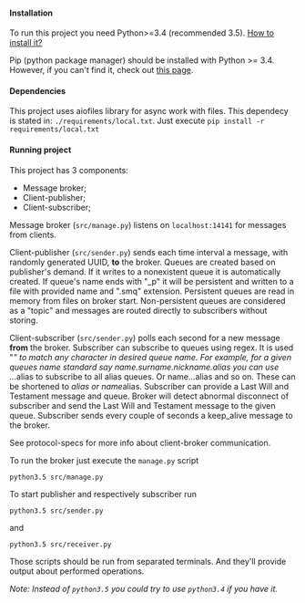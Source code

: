 #### Installation
To run this project you need Python>=3.4 (recommended 3.5).
[How to install it?](https://www.python.org/downloads/)

Pip (python package manager) should be installed with Python >= 3.4. However,
if you can't find it, check out [this page](https://pip.pypa.io/en/stable/installing/).

#### Dependencies

This project uses aiofiles library for async work with files.
This dependecy is stated in: `./requirements/local.txt`.
Just execute
`pip install -r requirements/local.txt`

#### Running project

This project has 3 components:
- Message broker;
- Client-publisher;
- Client-subscriber;

Message broker (`src/manage.py`) listens on `localhost:14141` for messages from clients.

Client-publisher (`src/sender.py`) sends each time interval a message, with randomly generated UUID,  **to** the broker.
Queues are created based on publisher's demand. If it writes to a nonexistent queue it is automatically created.
If queue's name ends with "_p" it will be persistent and written to a file with provided name and ".smq" extension.
Persistent queues are read in memory from files on broker start.
Non-persistent queues are considered as a "topic" and messages are routed directly to subscribers without storing.

Client-subscriber (`src/sender.py`) polls each second for a new message **from** the broker.
Subscriber can subscribe to queues using regex. It is used "*" to match any character in desired queue name.
For example, for a given queues name standard say name.surname.nickname.alias you can use *.*.*.alias to subscribe to all
alias queues. Or name.*.*.alias and so on. These can be shortened to *alias or name*alias.
Subscriber can provide a Last Will and Testament message and queue. Broker will detect abnormal disconnect of subscriber
and send the Last Will and Testament message to the given queue.
Subscriber sends every couple of seconds a keep_alive message to the broker.

See protocol-specs for more info about client-broker communication.

To run the broker just execute the `manage.py` script

`python3.5 src/manage.py`

To start publisher and respectively subscriber run

`python3.5 src/sender.py`

and

`python3.5 src/receiver.py`

Those scripts should be run from separated terminals.
And they'll provide output about performed operations.

*Note: Instead of `python3.5` you could try to use `python3.4` if you have it.*
